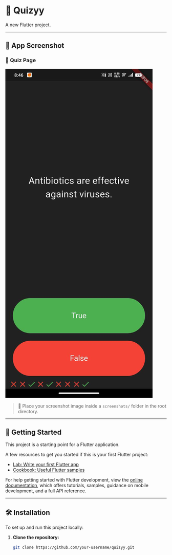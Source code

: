 # 🧠 Quizyy

A new Flutter project.

---

## 📸 App Screenshot

### 📝 Quiz Page
![Quiz Page](screenshots/quiz.jpg)

> 📂 Place your screenshot image inside a `screenshots/` folder in the root directory.

---

## 🏁 Getting Started

This project is a starting point for a Flutter application.

A few resources to get you started if this is your first Flutter project:

- [Lab: Write your first Flutter app](https://docs.flutter.dev/get-started/codelab)
- [Cookbook: Useful Flutter samples](https://docs.flutter.dev/cookbook)

For help getting started with Flutter development, view the [online documentation](https://docs.flutter.dev/), which offers tutorials, samples, guidance on mobile development, and a full API reference.

---

## 🛠️ Installation

To set up and run this project locally:

1. **Clone the repository:**
   ```bash
   git clone https://github.com/your-username/quizyy.git
